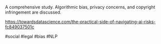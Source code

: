 A comprehensive study. Algorithmic bias, privacy concerns, and copyright infringement are discussed. 

https://towardsdatascience.com/the-practical-side-of-navigating-ai-risks-fc849037501c

#social #legal #bias #NLP 